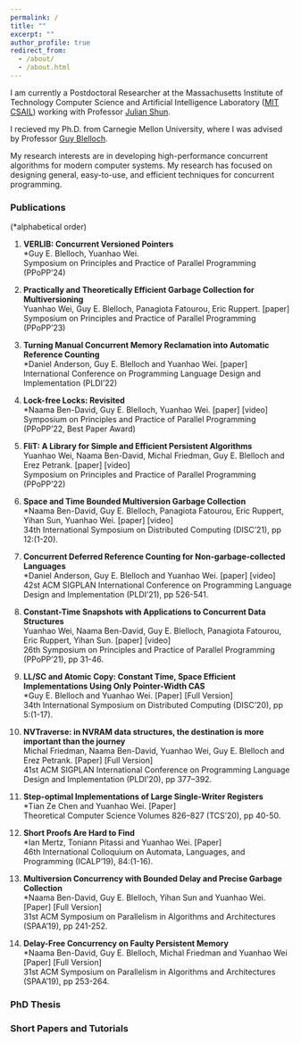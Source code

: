 ```yaml
---
permalink: /
title: ""
excerpt: ""
author_profile: true
redirect_from: 
  - /about/
  - /about.html
---
```


I am currently a Postdoctoral Researcher at the Massachusetts Institute
of Technology
Computer Science and Artificial Intelligence Laboratory ([MIT CSAIL](https://www.csail.mit.edu/)) working with Professor [Julian Shun](https://people.csail.mit.edu/jshun/).

I recieved my Ph.D. from Carnegie Mellon University, where I was advised by Professor [Guy Blelloch](http://www.cs.cmu.edu/~guyb/). 

<!-- My research interests are in designing theoretically and practically efficient algorithms for modern computer systems.
My current research has focused on developing high-performance concurrent algorithms as well as libraries and abstractions that simplify concurrent programming. -->

My research interests are in developing high-performance concurrent algorithms for modern computer systems.
My research has focused on designing general, easy-to-use, and efficient techniques for concurrent programming.

<!-- I am broadly interested in developing theoretically and practically efficient algorithms for modern computer systems.
My current research has focused on designing general, easy-to-use, and efficient techniques for concurrent programming. -->

### Publications
(*alphabetical order)

1. **VERLIB: Concurrent Versioned Pointers**\
*Guy E. Blelloch, Yuanhao Wei.\
Symposium on Principles and Practice of Parallel Programming (PPoPP’24)

2. **Practically and Theoretically Efficient Garbage Collection for Multiversioning**\
Yuanhao Wei, Guy E. Blelloch, Panagiota Fatourou, Eric Ruppert. [paper]\
Symposium on Principles and Practice of Parallel Programming (PPoPP’23)

3. **Turning Manual Concurrent Memory Reclamation into Automatic Reference Counting**\
*Daniel Anderson, Guy E. Blelloch and Yuanhao Wei. [paper]\
International Conference on Programming Language Design and Implementation (PLDI’22)

4. **Lock-free Locks: Revisited**\
*Naama Ben-David, Guy E. Blelloch, Yuanhao Wei. [paper] [video]\
Symposium on Principles and Practice of Parallel Programming (PPoPP’22, Best Paper Award)

5. **FliT: A Library for Simple and Efficient Persistent Algorithms**\
Yuanhao Wei, Naama Ben-David, Michal Friedman, Guy E. Blelloch and Erez Petrank. [paper] [video]\
Symposium on Principles and Practice of Parallel Programming (PPoPP’22)

6. **Space and Time Bounded Multiversion Garbage Collection**\
*Naama Ben-David, Guy E. Blelloch, Panagiota Fatourou, Eric Ruppert, Yihan Sun, Yuanhao Wei. [paper] [video] \
34th International Symposium on Distributed Computing (DISC’21), pp 12:(1-20).

7. **Concurrent Deferred Reference Counting for Non-garbage-collected Languages** \
*Daniel Anderson, Guy E. Blelloch and Yuanhao Wei. [paper] [video] \
42st ACM SIGPLAN International Conference on Programming Language Design and Implementation (PLDI’21), pp 526-541.

8. **Constant-Time Snapshots with Applications to Concurrent Data Structures** \
Yuanhao Wei, Naama Ben-David, Guy E. Blelloch, Panagiota Fatourou, Eric Ruppert, Yihan Sun. [paper] [video] \
26th Symposium on Principles and Practice of Parallel Programming (PPoPP’21), pp 31-46.

9. **LL/SC and Atomic Copy: Constant Time, Space Efficient Implementations Using Only Pointer-Width CAS**\
*Guy E. Blelloch and Yuanhao Wei. [Paper] [Full Version]\
34th International Symposium on Distributed Computing (DISC’20), pp 5:(1-17).

10. **NVTraverse: in NVRAM data structures, the destination is more important than the journey**\
Michal Friedman, Naama Ben-David, Yuanhao Wei, Guy E. Blelloch and Erez Petrank. [Paper] [Full Version]\
41st ACM SIGPLAN International Conference on Programming Language Design and Implementation (PLDI’20), pp 377–392.

11. **Step-optimal Implementations of Large Single-Writer Registers** \
*Tian Ze Chen and Yuanhao Wei. [Paper]\
Theoretical Computer Science Volumes 826–827 (TCS’20), pp 40-50.

12. **Short Proofs Are Hard to Find**\
*Ian Mertz, Toniann Pitassi and Yuanhao Wei. [Paper]\
46th International Colloquium on Automata, Languages, and Programming (ICALP’19), 84:(1-16).

13. **Multiversion Concurrency with Bounded Delay and Precise Garbage Collection**\
*Naama Ben-David, Guy E. Blelloch, Yihan Sun and Yuanhao Wei. [Paper] [Full Version]\
31st ACM Symposium on Parallelism in Algorithms and Architectures (SPAA’19), pp 241-252.

14. **Delay-Free Concurrency on Faulty Persistent Memory**\
*Naama Ben-David, Guy E. Blelloch, Michal Friedman and Yuanhao Wei [Paper] [Full Version]\
31st ACM Symposium on Parallelism in Algorithms and Architectures (SPAA’19), pp 253-264.


### PhD Thesis



### Short Papers and Tutorials